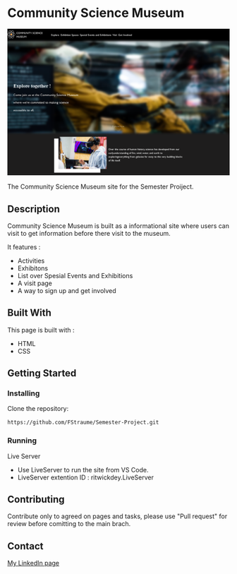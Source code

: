 # Community Science Museum

![Alt text](<IMG/CSM-screenshot.png>)

The Community Science Museum site for the Semester Proiject. 

## Description

Community Science Museum is built as a informational site where users can visit to get information before there visit to the museum.

It features : 
- Activities
- Exhibitons
- List over Spesial Events and Exhibitions
- A visit page
- A way to sign up and get involved

## Built With

This page is built with : 

- HTML
- CSS

## Getting Started

### Installing

Clone the repository:

```bash
https://github.com/FStraume/Semester-Project.git
```

### Running

Live Server
- Use LiveServer to run the site from VS Code.
- LiveServer extention ID : ritwickdey.LiveServer

## Contributing

Contribute only to agreed on pages and tasks, please use "Pull request" for review before comitting to the main brach. 

## Contact

[My LinkedIn page](www.linkedin.com/in/fredrik-straume-3570352a4)
